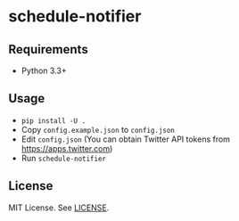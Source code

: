# schedule-notifier

## Requirements
* Python 3.3+

## Usage
* `pip install -U .`
* Copy `config.example.json` to `config.json`
* Edit `config.json` (You can obtain Twitter API tokens from https://apps.twitter.com)
* Run `schedule-notifier`

## License
MIT License. See [LICENSE](LICENSE).
